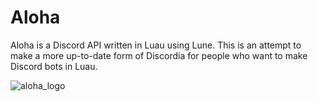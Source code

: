 # Aloha
 Aloha is a Discord API written in Luau using Lune. This is an attempt to make a more up-to-date form of Discordia for people who want to make Discord bots in Luau.


![aloha_logo](https://cdn.discordapp.com/attachments/1298468918951936010/1299273719482548244/image.png?ex=671c9a72&is=671b48f2&hm=ce3a6397c3f9bc3c5e987dde618611e70d49de9e2655a48d260f95ec73bd85ac&)
